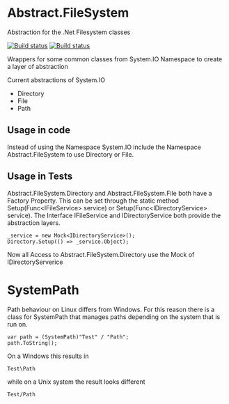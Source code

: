 # Abstract.FileSystem
Abstraction for the .Net Filesystem classes

[![Build status](https://img.shields.io/appveyor/build/chriswalpen/Abstract-FileSystem/master?label=Master&logo=appveyor&style=for-the-badge)](https://ci.appveyor.com/project/chriswalpen/Abstract-FileSystem/branch/master)
[![Build status](https://img.shields.io/appveyor/build/chriswalpen/Abstract-FileSystem/dev?label=Dev&logo=appveyor&style=for-the-badge)](https://ci.appveyor.com/project/chriswalpen/Abstract-FileSystem/branch/dev)


Wrappers for some common classes from System.IO Namespace to create a layer of abstraction

Current abstractions of System.IO
* Directory
* File
* Path

## Usage in code
Instead of using the Namespace System.IO include the Namespace Abstract.FileSystem to use Directory or File.

## Usage in Tests
Abstract.FileSystem.Directory and Abstract.FileSystem.File both have a Factory Property. This can be set through the static method Setup(Func\<IFileService\> service) or Setup(Func\<IDirectoryService\> service).
The Interface IFileService and IDirectoryService both provide the abstraction layers.

```
_service = new Mock<IDirectoryService>();
Directory.Setup(() => _service.Object);
```
Now all Access to Abstract.FileSystem.Directory use the Mock of IDirectoryServerice

# SystemPath
Path behaviour on Linux differs from Windows. For this reason there is a class for SystemPath that manages paths depending on the system that is run on.
```
var path = (SystemPath)"Test" / "Path";
path.ToString();
```
On a Windows this results in
```
Test\Path
```
while on a Unix system the result looks different
```
Test/Path
```